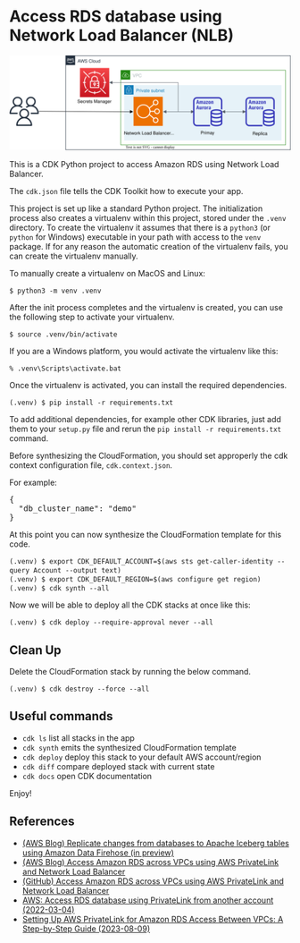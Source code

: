 
# Access RDS database using Network Load Balancer (NLB)

![nlb_for_aurora_mysql-arch](./nlb_for_aurora_mysql-arch.svg)

This is a CDK Python project to access Amazon RDS using Network Load Balancer.

The `cdk.json` file tells the CDK Toolkit how to execute your app.

This project is set up like a standard Python project.  The initialization
process also creates a virtualenv within this project, stored under the `.venv`
directory.  To create the virtualenv it assumes that there is a `python3`
(or `python` for Windows) executable in your path with access to the `venv`
package. If for any reason the automatic creation of the virtualenv fails,
you can create the virtualenv manually.

To manually create a virtualenv on MacOS and Linux:

```
$ python3 -m venv .venv
```

After the init process completes and the virtualenv is created, you can use the following
step to activate your virtualenv.

```
$ source .venv/bin/activate
```

If you are a Windows platform, you would activate the virtualenv like this:

```
% .venv\Scripts\activate.bat
```

Once the virtualenv is activated, you can install the required dependencies.

```
(.venv) $ pip install -r requirements.txt
```

To add additional dependencies, for example other CDK libraries, just add
them to your `setup.py` file and rerun the `pip install -r requirements.txt`
command.

Before synthesizing the CloudFormation, you should set approperly the cdk context configuration file, `cdk.context.json`.

For example:

<pre>
{
  "db_cluster_name": "demo"
}
</pre>

At this point you can now synthesize the CloudFormation template for this code.

```
(.venv) $ export CDK_DEFAULT_ACCOUNT=$(aws sts get-caller-identity --query Account --output text)
(.venv) $ export CDK_DEFAULT_REGION=$(aws configure get region)
(.venv) $ cdk synth --all
```

Now we will be able to deploy all the CDK stacks at once like this:

```
(.venv) $ cdk deploy --require-approval never --all
```

## Clean Up

Delete the CloudFormation stack by running the below command.

```
(.venv) $ cdk destroy --force --all
```

## Useful commands

 * `cdk ls`          list all stacks in the app
 * `cdk synth`       emits the synthesized CloudFormation template
 * `cdk deploy`      deploy this stack to your default AWS account/region
 * `cdk diff`        compare deployed stack with current state
 * `cdk docs`        open CDK documentation

Enjoy!

## References

 * [(AWS Blog) Replicate changes from databases to Apache Iceberg tables using Amazon Data Firehose (in preview)](https://aws.amazon.com/blogs/aws/replicate-changes-from-databases-to-apache-iceberg-tables-using-amazon-data-firehose/)
 * [(AWS Blog) Access Amazon RDS across VPCs using AWS PrivateLink and Network Load Balancer](https://aws.amazon.com/blogs/database/access-amazon-rds-across-vpcs-using-aws-privatelink-and-network-load-balancer/)
 * [(GitHub) Access Amazon RDS across VPCs using AWS PrivateLink and Network Load Balancer](https://github.com/aws-samples/amazon-rds-crossaccount-access/)
 * [AWS: Access RDS database using PrivateLink from another account (2022-03-04)](https://blog.andreev.it/2022/03/aws-access-rds-database-using-privatelink-from-another-account/)
 * [Setting Up AWS PrivateLink for Amazon RDS Access Between VPCs: A Step-by-Step Guide (2023-08-09)](https://medium.com/@anirban.ch.it/a-step-by-step-approach-to-setup-aws-privatelink-for-amazon-rds-across-vpcs-2ed69fc33f02)
